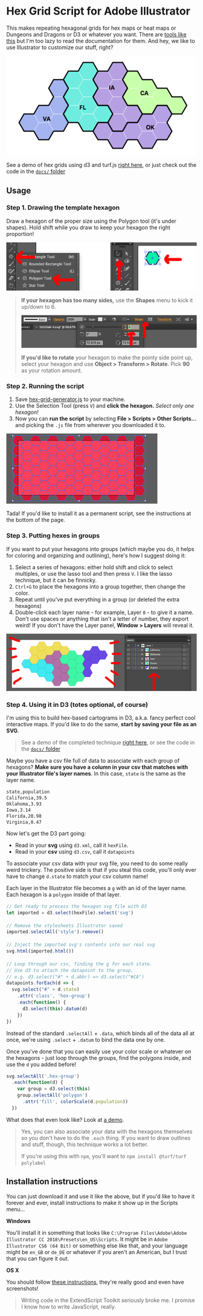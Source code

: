 # Hex Grid Script for Adobe Illustrator

This makes repeating hexagonal grids for hex maps or heat maps or Dungeons and Dragons or D3 or whatever you want. There are [tools like this](https://pitchinteractiveinc.github.io/tilegrams/) but I'm too lazy to read the documentation for them. And hey, we like to use Illustrator to customize our stuff, right?

![Screenshot of using the hex grid script with d3](screenshots/demo.png)

See a demo of hex grids using d3 and turf.js [right here](http://jsoma.github.io/hexagon-grids-for-adobe-illustrator/), or just check out the code in the [`docs/` folder](https://github.com/jsoma/hexagon-grids-for-adobe-illustrator/tree/master/docs)

## Usage

### Step 1. Drawing the template hexagon

Draw a hexagon of the proper size using the Polygon tool (it's under shapes). Hold shift while you draw to keep your hexagon the right proportion!

![Using the polygon tool in Illustrator to draw a hexagon](screenshots/polygon-tool.png)

> **If your hexagon has too many sides,** use the **Shapes** menu to kick it up/down to 6.
>
> ![How to make sure your hexagon has six sides in Illustator](screenshots/six-sides.png)
>
> **If you'd like to rotate** your hexagon to make the pointy side point up, select your hexagon and use **Object > Transform > Rotate**. Pick **90** as your rotation amount.

### Step 2. Running the script

1. Save [hex-grid-generator.js](https://github.com/jsoma/hexagon-grids-for-adobe-illustrator/raw/master/hex-grid-generator.js) to your machine.
2. Use the Selection Tool (press `V`) and **click the hexagon.** *Select only one hexagon!*
3. Now you can **run the script** by selecting **File > Scripts > Other Scripts...** and picking the `.js` file from wherever you downloaded it to.

![A completed hex grid from the tool](screenshots/hex-grid-complete.png)

Tada! If you'd like to install it as a permanent script, see the instructions at the bottom of the page.

### Step 3. Putting hexes in groups

If you want to put your hexagons into groups (which maybe you do, it helps for coloring and organizing and outlining), here's how I suggest doing it:

1. Select a series of hexagons: either hold shift and click to select multiples, or use the lasso tool and then press `V`. I like the lasso technique, but it can be finnicky.
2. `Ctrl+G` to place the hexagons into a group together, then change the color.
3. Repeat until you've put everything in a group (or deleted the extra hexagons)
4. Double-click each layer name - for example, Layer `0` - to give it a name. Don't use spaces or anything that isn't a letter of number, they export weird! If you don't have the Layer panel, **Window > Layers** will reveal it.

![Putting your hexagons into layers](screenshots/layered.png)

### Step 4. Using it in D3 (totes optional, of course)

I'm using this to build hex-based cartograms in D3, a.k.a. fancy perfect cool interactive maps. If you'd like to do the same, **start by saving your file as an SVG**.

> See a demo of the completed technique [right here](http://jsoma.github.io/hexagon-grids-for-adobe-illustrator/), or see the code in the [`docs/` folder](https://github.com/jsoma/hexagon-grids-for-adobe-illustrator/tree/master/docs)

Maybe you have a csv file full of data to associate with each group of hexagons? **Make sure you have a column in your csv that matches with your Illustrator file's layer names**. In this case, `state` is the same as the layer name.

```csv
state,population
California,39.5
Oklahoma,3.93
Iowa,3.14
Florida,20.98
Virginia,8.47
```

Now let's get the D3 part going:

* Read in your **svg** using `d3.xml`, call it `hexFile`.
* Read in your **csv** using `d3.csv`, call it `datapoints`

To associate your csv data with your svg file, you need to do some really weird trickery. The positive side is that if you steal this code, you'll only ever have to change `d.state` to match your csv column name!

Each layer in the Illustrator file becomes a `g` with an id of the layer name. Each hexagon is a `polygon` inside of that layer.

```js
// Get ready to process the hexagon svg file with D3
let imported = d3.select(hexFile).select('svg')

// Remove the stylesheets Illustrator saved
imported.selectAll('style').remove()

// Inject the imported svg's contents into our real svg
svg.html(imported.html())

// Loop through our csv, finding the g for each state.
// Use d3 to attach the datapoint to the group.
// e.g. d3.select("#" + d.abbr) => d3.select("#CA")
datapoints.forEach(d => {
  svg.select("#" + d.state)
    .attr('class', 'hex-group')
    .each(function() {
      d3.select(this).datum(d)
    })
})
```

Instead of the standard `.selectAll` + `.data`, which binds all of the data all at once, we're using `.select` + `.datum` to bind the data one by one.

Once you've done that you can easily use your color scale or whatever on the hexagons - just loop through the groups, find the polygons inside, and use the `d` you added before!

```js
svg.selectAll('.hex-group')
  .each(function(d) {
    var group = d3.select(this)
    group.selectAll('polygon')
      .attr('fill', colorScale(d.population))
  })
```

What does that even look like? Look at [a demo](http://jsoma.github.io/hexagon-grids-for-adobe-illustrator).

> Yes, you can also associate your data with the hexagons themselves so you don't have to do the `.each` thing. If you want to draw outlines and stuff, though, this technique works a lot better.
>
> If you're using this with `npm`, you'll want to `npm install @turf/turf polylabel`

## Installation instructions

You can just download it and use it like the above, but if you'd like to have it forever and ever, install instructions to make it show up in the Scripts menu...

**Windows**

You'll install it in something that looks like `C:\Program Files\Adobe\Adobe Illustrator CC 2018\Presets\en_US\Scripts`. It might be in `Adobe Illustrator CS6 (64 Bit)` or something else like that, and your language might be `en_GB` or `de_DE` or whatever if you aren't an American, but I trust that you can figure it out.

**OS X**

You should follow [these instructions](https://xinrongding.wordpress.com/2015/12/21/illustrator-cc-install-scripts-on-mac-os/), they're really good and even have screenshots!

> Writing code in the ExtendScript Toolkit seriously broke me. I promise I know how to write JavaScript, really.